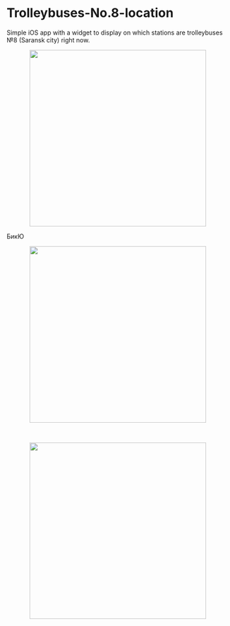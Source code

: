 # Trolleybuses-No.8-location
Simple iOS app with a widget to display on which stations are trolleybuses №8 (Saransk city) right now.
<p align="center">
<img src="https://github.com/gera13sa/Trolleybuses-No.8-location/assets/93113717/91573019-960d-48ab-a3fc-aa9f718afae6" width="400" />
</p>
БикЮ
<p align="center">
<img src="https://github.com/gera13sa/Trolleybuses-No.8-location/assets/93113717/4b28cce0-6f7b-4050-ad66-be7788258f22" width="400" />
</p>
<br>
<p align="center">
<img src="https://github.com/gera13sa/Trolleybuses-No.8-location/assets/93113717/bbd74a64-7a47-476b-8577-43b188ed01ce" width="400" />
</p>
